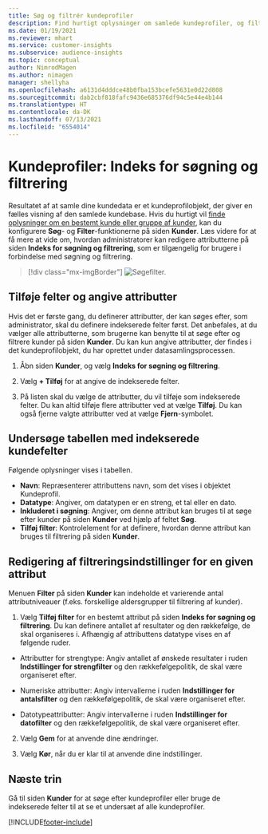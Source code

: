```yaml
---
title: Søg og filtrér kundeprofiler
description: Find hurtigt oplysninger om samlede kundeprofiler, og filtrer efter angivne attributter.
ms.date: 01/19/2021
ms.reviewer: mhart
ms.service: customer-insights
ms.subservice: audience-insights
ms.topic: conceptual
author: NimrodMagen
ms.author: nimagen
manager: shellyha
ms.openlocfilehash: a6131d4dddce48b0fba153bcefe5631e0d22d808
ms.sourcegitcommit: dab2cbf818fafc9436e685376df94c5e44e4b144
ms.translationtype: HT
ms.contentlocale: da-DK
ms.lasthandoff: 07/13/2021
ms.locfileid: "6554014"
---
```

# <a name="customer-profiles-search--filter-index"></a>Kundeprofiler: Indeks for søgning og filtrering

Resultatet af at samle dine kundedata er et kundeprofilobjekt, der giver en fælles visning af den samlede kundebase. Hvis du hurtigt vil [finde oplysninger om en bestemt kunde eller gruppe af kunder](customer-profiles.md), kan du konfigurere **Søg**- og **Filter**-funktionerne på siden **Kunder**. Læs videre for at få mere at vide om, hvordan administratorer kan redigere attributterne på siden **Indeks for søgning og filtrering**, som er tilgængelig for brugere i forbindelse med søgning og filtrering.

> [!div class="mx-imgBorder"]
> ![Søgefilter.](media/search-filter.png "Søgefilter")

## <a name="add-fields-and-specify-attributes"></a>Tilføje felter og angive attributter

Hvis det er første gang, du definerer attributter, der kan søges efter, som administrator, skal du definere indekserede felter først. Det anbefales, at du vælger alle attributterne, som brugerne kan benytte til at søge efter og filtrere kunder på siden **Kunder**. Du kan kun angive attributter, der findes i det kundeprofilobjekt, du har oprettet under datasamlingsprocessen.

1. Åbn siden **Kunder**, og vælg **Indeks for søgning og filtrering**.

2. Vælg **+ Tilføj** for at angive de indekserede felter.

3. På listen skal du vælge de attributter, du vil tilføje som indekserede felter. Du kan altid tilføje flere attributter ved at vælge **Tilføj**. Du kan også fjerne valgte attributter ved at vælge **Fjern**-symbolet.

## <a name="explore-the-indexed-customer-fields-table"></a>Undersøge tabellen med indekserede kundefelter

Følgende oplysninger vises i tabellen.

- **Navn**: Repræsenterer attributtens navn, som det vises i objektet Kundeprofil.
- **Datatype**: Angiver, om datatypen er en streng, et tal eller en dato.
- **Inkluderet i søgning**: Angiver, om denne attribut kan bruges til at søge efter kunder på siden **Kunder** ved hjælp af feltet **Søg**.
- **Tilføj filter**: Kontrolelement for at definere, hvordan denne attribut kan bruges til filtrering på siden **Kunder**.

## <a name="editing-filtering-options-for-a-given-attribute"></a>Redigering af filtreringsindstillinger for en given attribut

Menuen **Filter** på siden **Kunder** kan indeholde et varierende antal attributniveauer (f.eks. forskellige aldersgrupper til filtrering af kunder).

1. Vælg **Tilføj filter** for en bestemt attribut på siden **Indeks for søgning og filtrering**. Du kan definere antallet af resultater og den rækkefølge, de skal organiseres i. Afhængig af attributtens datatype vises en af følgende ruder.

- Attributter for strengtype: Angiv antallet af ønskede resultater i ruden **Indstillinger for strengfilter** og den rækkefølgepolitik, de skal være organiseret efter.

- Numeriske attributter: Angiv intervallerne i ruden **Indstillinger for antalsfilter** og den rækkefølgepolitik, de skal være organiseret efter.

- Datotypeattributter: Angiv intervallerne i ruden **Indstillinger for datofilter** og den rækkefølgepolitik, de skal være organiseret efter.

2. Vælg **Gem** for at anvende dine ændringer.

3. Vælg **Kør**, når du er klar til at anvende dine indstillinger.

## <a name="next-steps"></a>Næste trin

Gå til siden **Kunder** for at søge efter kundeprofiler eller bruge de indekserede felter til at se et undersæt af alle kundeprofiler.


[!INCLUDE[footer-include](../includes/footer-banner.md)]